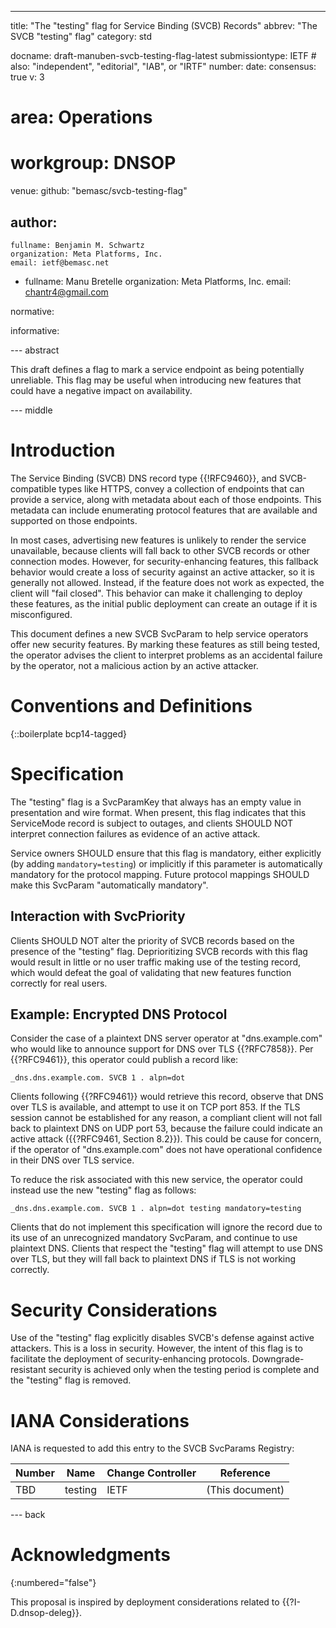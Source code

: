 ---
title: "The \"testing\" flag for Service Binding (SVCB) Records"
abbrev: "The SVCB \"testing\" flag"
category: std

docname: draft-manuben-svcb-testing-flag-latest
submissiontype: IETF  # also: "independent", "editorial", "IAB", or "IRTF"
number:
date:
consensus: true
v: 3
# area: Operations
# workgroup: DNSOP
venue:
  github: "bemasc/svcb-testing-flag"

author:
 -
    fullname: Benjamin M. Schwartz
    organization: Meta Platforms, Inc.
    email: ietf@bemasc.net
 -
    fullname: Manu Bretelle
    organization: Meta Platforms, Inc.
    email: chantr4@gmail.com

normative:

informative:


--- abstract

This draft defines a flag to mark a service endpoint as being potentially unreliable.  This flag may be useful when introducing new features that could have a negative impact on availability.

--- middle

# Introduction

The Service Binding (SVCB) DNS record type {{!RFC9460}}, and SVCB-compatible types like HTTPS, convey a collection of endpoints that can provide a service, along with metadata about each of those endpoints.  This metadata can include enumerating protocol features that are available and supported on those endpoints.

In most cases, advertising new features is unlikely to render the service unavailable, because clients will fall back to other SVCB records or other connection modes.  However, for security-enhancing features, this fallback behavior would create a loss of security against an active attacker, so it is generally not allowed.  Instead, if the feature does not work as expected, the client will "fail closed".  This behavior can make it challenging to deploy these features, as the initial public deployment can create an outage if it is misconfigured.

This document defines a new SVCB SvcParam to help service operators offer new security features.  By marking these features as still being tested, the operator advises the client to interpret problems as an accidental failure by the operator, not a malicious action by an active attacker.

# Conventions and Definitions

{::boilerplate bcp14-tagged}

# Specification

The "testing" flag is a SvcParamKey that always has an empty value in presentation and wire format.  When present, this flag indicates that this ServiceMode record is subject to outages, and clients SHOULD NOT interpret connection failures as evidence of an active attack.

Service owners SHOULD ensure that this flag is mandatory, either explicitly (by adding `mandatory=testing`) or implicitly if this parameter is automatically mandatory for the protocol mapping.  Future protocol mappings SHOULD make this SvcParam "automatically mandatory".

## Interaction with SvcPriority

Clients SHOULD NOT alter the priority of SVCB records based on the presence of the "testing" flag.  Deprioritizing SVCB records with this flag would result in little or no user traffic making use of the testing record, which would defeat the goal of validating that new features function correctly for real users.

## Example: Encrypted DNS Protocol

Consider the case of a plaintext DNS server operator at "dns.example.com" who would like to announce support for DNS over TLS {{?RFC7858}}.  Per {{?RFC9461}}, this operator could publish a record like:

~~~
_dns.dns.example.com. SVCB 1 . alpn=dot
~~~

Clients following {{?RFC9461}} would retrieve this record, observe that DNS over TLS is available, and attempt to use it on TCP port 853.  If the TLS session cannot be established for any reason, a compliant client will not fall back to plaintext DNS on UDP port 53, because the failure could indicate an active attack ({{?RFC9461, Section 8.2}}).  This could be cause for concern, if the operator of "dns.example.com" does not have operational confidence in their DNS over TLS service.

To reduce the risk associated with this new service, the operator could instead use the new "testing" flag as follows:

~~~
_dns.dns.example.com. SVCB 1 . alpn=dot testing mandatory=testing
~~~

Clients that do not implement this specification will ignore the record due to its use of an unrecognized mandatory SvcParam, and continue to use plaintext DNS.  Clients that respect the "testing" flag will attempt to use DNS over TLS, but they will fall back to plaintext DNS if TLS is not working correctly.

# Security Considerations

Use of the "testing" flag explicitly disables SVCB's defense against active attackers.  This is a loss in security.  However, the intent of this flag is to facilitate the deployment of security-enhancing protocols.  Downgrade-resistant security is achieved only when the testing period is complete and the "testing" flag is removed.

# IANA Considerations

IANA is requested to add this entry to the SVCB SvcParams Registry:

| Number | Name    | Change Controller | Reference       |
| ------ | ------- | ----------------- | --------------- |
| TBD    | testing | IETF              | (This document) |

--- back

# Acknowledgments
{:numbered="false"}

This proposal is inspired by deployment considerations related to {{?I-D.dnsop-deleg}}.
